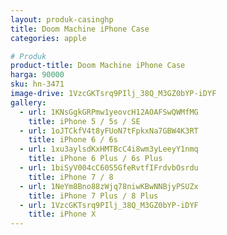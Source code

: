 ```yaml
---
layout: produk-casinghp
title: Doom Machine iPhone Case
categories: apple

# Produk
product-title: Doom Machine iPhone Case
harga: 90000
sku: hn-3471
image-drive: 1VzcGKTsrq9PIlj_38Q_M3GZ0bYP-iDYF
gallery:
  - url: 1KNsGgkGRPmw1yeovcH12AOAFSwQWMfMG
    title: iPhone 5 / 5s / SE
  - url: 1oJTCkfV4t8yFUoN7tFpkxNa7GBW4K3RT
    title: iPhone 6 / 6s
  - url: 1xu3aylsdKxHMTBcC4i8wm3yLeeyY1nmq
    title: iPhone 6 Plus / 6s Plus
  - url: 1biSyV004cC60S5GfeRvtfIFrdvbOsrdu
    title: iPhone 7 / 8
  - url: 1NeYm8Bno88zWjq78niwKBwNNBjyPSUZx
    title: iPhone 7 Plus / 8 Plus
  - url: 1VzcGKTsrq9PIlj_38Q_M3GZ0bYP-iDYF
    title: iPhone X
---
```

